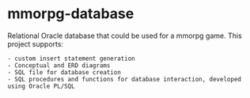 # mmorpg-database

Relational Oracle database that could be used for a mmorpg game. This project supports:

	- custom insert statement generation
	- Conceptual and ERD diagrams
	- SQL file for database creation
	- SQL procedures and functions for database interaction, developed using Oracle PL/SQL